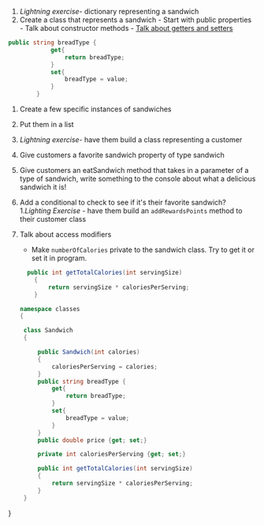 1. _Lightning exercise_- dictionary representing a sandwich
1. Create a class that represents a sandwich - Start with public properties - Talk about constructor methods - [Talk about getters and setters](http://johnstejskal.com/wp/getters-setters-and-auto-properties-in-c-explained-get-set/)

```C#
public string breadType {
            get{
                return breadType;
            }
            set{
                breadType = value;
            }
        }

```

1. Create a few specific instances of sandwiches
1. Put them in a list
1. _Lightning exercise_- have them build a class representing a customer
1. Give customers a favorite sandwich property of type sandwich
1. Give customers an eatSandwich method that takes in a parameter of a type of sandwich, write something to the console about what a delicious sandwich it is!
1. Add a conditional to check to see if it's their favorite sandwich? 1._Lighting Exercise_ - have them build an `addRewardsPoints` method to their customer class
1. Talk about access modifiers

   - Make `numberOfCalories` private to the sandwich class. Try to get it or set it in program.

   ```c#
     public int getTotalCalories(int servingSize)
       {
           return servingSize * caloriesPerServing;
       }
   ```

   ```c#
   namespace classes
   {

    class Sandwich
    {

        public Sandwich(int calories)
        {
            caloriesPerServing = calories;
        }
        public string breadType {
            get{
                return breadType;
            }
            set{
                breadType = value;
            }
        }
        public double price {get; set;}

        private int caloriesPerServing {get; set;}

        public int getTotalCalories(int servingSize)
        {
            return servingSize * caloriesPerServing;
        }
    }

}

```
